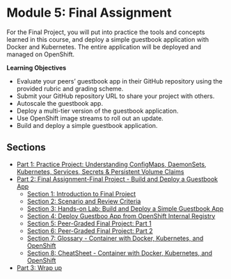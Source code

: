 # Module 5: Final Assignment

For the Final Project, you will put into practice the tools and concepts learned in this course, and deploy a simple guestbook application with Docker and Kubernetes. The entire application will be deployed and managed on OpenShift.

**Learning Objectives**

* Evaluate your peers’ guestbook app in their GitHub repository using the provided rubric and grading scheme.
* Submit your GitHub repository URL to share your project with others.
* Autoscale the guestbook app.
* Deploy a multi-tier version of the guestbook application.
* Use OpenShift image streams to roll out an update.
* Build and deploy a simple guestbook application.

## Sections

- [Part 1: Practice Project: Understanding ConfigMaps, DaemonSets, Kubernetes, Services, Secrets & Persistent Volume Claims](01_practice-project/Practice-Project_Understanding-ConfigMaps_DaemonSets_K8s-Service_Secret-Persistent-Volume-Claims.md)
- [Part 2: Final Assignment-Final Project - Build and Deploy a Guestbook App](02_build-and-deploy-an-application)
  - [Section 1: Introduction to Final Project](02_build-and-deploy-an-application/01_r_Introduction-to-Final-Project.md)
  - [Section 2: Scenario and Review Criteria](02_build-and-deploy-an-application/02_Scenario-and-Review-Criteria.md)
  - [Section 3: Hands-on Lab: Build and Deploy a Simple Guestbook App](02_build-and-deploy-an-application/03_Hands-on-Lab_Build-and-Deploy-a-Simple-Guestbook-App.md)
  - [Section 4: Deploy Guestboo App from OpenShift Internal Registry](02_build-and-deploy-an-application/04_Deploy-Guestbook-App-from-OpenShift-Internal-Registry.md)
  - [Section 5: Peer-Graded Final Project: Part 1](02_build-and-deploy-an-application/05_Peer-Graded_Final-Project-P1.md)
  - [Section 6: Peer-Graded Final Project: Part 2](02_build-and-deploy-an-application/06_Peer-Graded_Final-Project-P2.md)
  - [Section 7: Glossary - Container with Docker, Kubernetes, and OpenShift](02_build-and-deploy-an-application/07_Glossary_Container-with-Docker_K8s_OpenShift.md)
  - [Section 8: CheatSheet - Container with Docker, Kubernetes, and OpenShift](02_build-and-deploy-an-application/08_CheatSheet_Container-with-Docker_K8s_OpenShift.md)
- [Part 3: Wrap up](03_wrap-up)